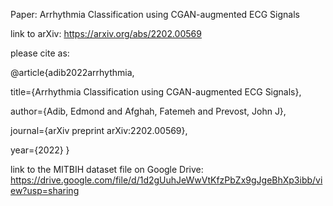 Paper: Arrhythmia Classification using CGAN-augmented ECG Signals

link to arXiv: https://arxiv.org/abs/2202.00569

please cite as:

@article{adib2022arrhythmia,

  title={Arrhythmia Classification using CGAN-augmented ECG Signals},
  
  author={Adib, Edmond and Afghah, Fatemeh and Prevost, John J},
  
  journal={arXiv preprint arXiv:2202.00569},
  
  year={2022}
}

link to the MITBIH dataset file on Google Drive:
https://drive.google.com/file/d/1d2gUuhJeWwVtKfzPbZx9gJgeBhXp3ibb/view?usp=sharing

